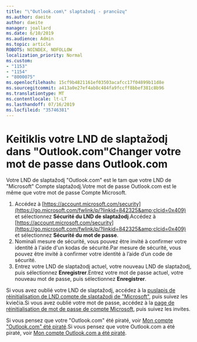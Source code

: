 ```yaml
---
title: "\"Outlook.com\" slaptažodį - prancūzų"
ms.author: daeite
author: daeite
manager: joallard
ms.date: 6/10/2019
ms.audience: Admin
ms.topic: article
ROBOTS: NOINDEX, NOFOLLOW
localization_priority: Normal
ms.custom:
- "1153"
- "1154"
- "8000075"
ms.openlocfilehash: 15cf9b4821161ef03503acafcc17f04899b11d8e
ms.sourcegitcommit: a413a0e27ef4ab8c484fa9fccff8bbef381c8b96
ms.translationtype: MT
ms.contentlocale: lt-LT
ms.lasthandoff: 07/16/2019
ms.locfileid: "35746381"
---
```

# <a name="changer-votre-mot-de-passe-dans-outlookcom"></a><span data-ttu-id="f2cbe-102">Keitiklis votre LND de slaptažodį dans "Outlook.com"</span><span class="sxs-lookup"><span data-stu-id="f2cbe-102">Changer votre mot de passe dans Outlook.com</span></span>

<span data-ttu-id="f2cbe-103">Votre LND de slaptažodį "Outlook.com" est le tam que votre LND de "Microsoft" Compte slaptažodį.</span><span class="sxs-lookup"><span data-stu-id="f2cbe-103">Votre mot de passe Outlook.com est le même que votre mot de passe Compte Microsoft.</span></span>

1. <span data-ttu-id="f2cbe-104">Accédez à [https://account.microsoft.com/security](https://go.microsoft.com/fwlink/p/?linkid=842325&amp;clcid=0x409) et sélectionnez **Sécurité du LND de slaptažodį**.</span><span class="sxs-lookup"><span data-stu-id="f2cbe-104">Accédez à [https://account.microsoft.com/security](https://go.microsoft.com/fwlink/p/?linkid=842325&amp;clcid=0x409) et sélectionnez **Sécurité du mot de passe**.</span></span>
2. <span data-ttu-id="f2cbe-105">Nominali mesure de sécurité, vous pouvez être invité à confirmer votre identité à l'aide d'un kodas de sécurité.</span><span class="sxs-lookup"><span data-stu-id="f2cbe-105">Par mesure de sécurité, vous pouvez être invité à confirmer votre identité à l’aide d’un code de sécurité.</span></span>
3. <span data-ttu-id="f2cbe-106">Entrez votre LND de slaptažodį actuel, votre nouveau LND de slaptažodį, puis sélectionnez **Enregistrer**.</span><span class="sxs-lookup"><span data-stu-id="f2cbe-106">Entrez votre mot de passe actuel, votre nouveau mot de passe, puis sélectionnez **Enregistrer**.</span></span>

<span data-ttu-id="f2cbe-107">Si vous avez oublié votre LND de slaptažodį, accédez à la [puslapis de réinitialisation de LND compte de slaptažodį de "Microsoft"](https://go.microsoft.com/fwlink/p/?linkid=841909), puis suivez les kviečia.</span><span class="sxs-lookup"><span data-stu-id="f2cbe-107">Si vous avez oublié votre mot de passe, accédez à la [page de réinitialisation de mot de passe de compte Microsoft](https://go.microsoft.com/fwlink/p/?linkid=841909), puis suivez les invites.</span></span>

<span data-ttu-id="f2cbe-108">Si vous pensez que votre "Outlook.com" été piraté, voir [Mon compte "Outlook.com" été piraté](https://support.office.com/fr-fr/article/mon-compte-outlook-com-a-été-piraté-35993ac5-ac2f-494e-aacb-5232dda453d8?wt.mc_id=Office_Outlook_com_Alchemy).</span><span class="sxs-lookup"><span data-stu-id="f2cbe-108">Si vous pensez que votre Outlook.com a été piraté, voir [Mon compte Outlook.com a été piraté](https://support.office.com/fr-fr/article/mon-compte-outlook-com-a-été-piraté-35993ac5-ac2f-494e-aacb-5232dda453d8?wt.mc_id=Office_Outlook_com_Alchemy).</span></span>